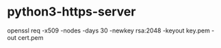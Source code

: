 # python3-https-server
openssl req -x509 -nodes -days 30 -newkey rsa:2048 -keyout key.pem -out cert.pem
